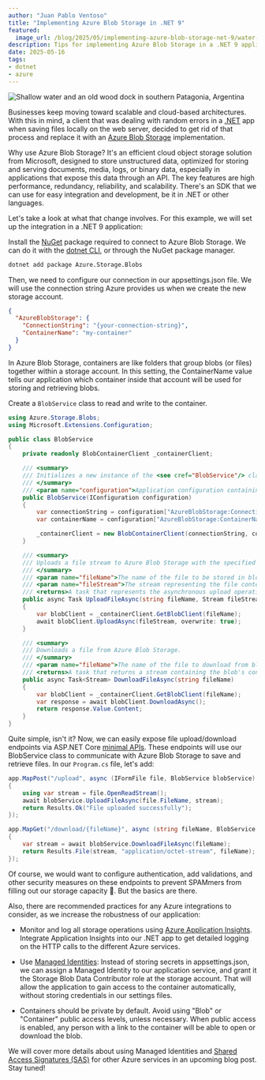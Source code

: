 ```yaml
---
author: "Juan Pablo Ventoso"
title: "Implementing Azure Blob Storage in .NET 9"
featured:
  image_url: /blog/2025/05/implementing-azure-blob-storage-net-9/water-and-wood-dock.png
description: Tips for implementing Azure Blob Storage in a .NET 9 application.
date: 2025-05-16
tags:
- dotnet
- azure
---
```


![Shallow water and an old wood dock in southern Patagonia, Argentina](/blog/2025/05/implementing-azure-blob-storage-net-9/water-and-wood-dock.png)
<!-- Photo by Juan Pablo Ventoso, 2022. -->

Businesses keep moving toward scalable and cloud-based architectures. With this in mind, a client that was dealing with random errors in a [.NET](https://dotnet.microsoft.com/) app when saving files locally on the web server, decided to get rid of that process and replace it with an [Azure Blob Storage](https://azure.microsoft.com/en-us/products/storage/blobs) implementation.

Why use Azure Blob Storage? It's an efficient cloud object storage solution from Microsoft, designed to store unstructured data, optimized for storing and serving documents, media, logs, or binary data, especially in applications that expose this data through an API. The key features are high performance, redundancy, reliability, and scalability. There's an SDK that we can use for easy integration and development, be it in .NET or other languages.

Let's take a look at what that change involves. For this example, we will set up the integration in a .NET 9 application:

Install the [NuGet](https://www.nuget.org/) package required to connect to Azure Blob Storage. We can do it with the [dotnet CLI](https://learn.microsoft.com/en-us/dotnet/core/tools/), or through the NuGet package manager.

```cmd
dotnet add package Azure.Storage.Blobs
```

Then, we need to configure our connection in our appsettings.json file. We will use the connection string Azure provides us when we create the new storage account.

```json
{
  "AzureBlobStorage": {
    "ConnectionString": "{your-connection-string}",
    "ContainerName": "my-container"
  }
}
```

In Azure Blob Storage, containers are like folders that group blobs (or files) together within a storage account. In this setting, the ContainerName value tells our application which container inside that account will be used for storing and retrieving blobs.

Create a `BlobService` class to read and write to the container.

```csharp
using Azure.Storage.Blobs;
using Microsoft.Extensions.Configuration;

public class BlobService
{
    private readonly BlobContainerClient _containerClient;

    /// <summary>
    /// Initializes a new instance of the <see cref="BlobService"/> class.
    /// </summary>
    /// <param name="configuration">Application configuration containing Azure Blob Storage settings.</param>
    public BlobService(IConfiguration configuration)
    {
        var connectionString = configuration["AzureBlobStorage:ConnectionString"];
        var containerName = configuration["AzureBlobStorage:ContainerName"];

        _containerClient = new BlobContainerClient(connectionString, containerName);
    }

    /// <summary>
    /// Uploads a file stream to Azure Blob Storage with the specified file name.
    /// </summary>
    /// <param name="fileName">The name of the file to be stored in blob storage.</param>
    /// <param name="fileStream">The stream representing the file content.</param>
    /// <returns>A task that represents the asynchronous upload operation.</returns>
    public async Task UploadFileAsync(string fileName, Stream fileStream)
    {
        var blobClient = _containerClient.GetBlobClient(fileName);
        await blobClient.UploadAsync(fileStream, overwrite: true);
    }

    /// <summary>
    /// Downloads a file from Azure Blob Storage.
    /// </summary>
    /// <param name="fileName">The name of the file to download from blob storage.</param>
    /// <returns>A task that returns a stream containing the blob's content.</returns>
    public async Task<Stream> DownloadFileAsync(string fileName)
    {
        var blobClient = _containerClient.GetBlobClient(fileName);
        var response = await blobClient.DownloadAsync();
        return response.Value.Content;
    }
}
```

Quite simple, isn't it? Now, we can easily expose file upload/download endpoints via ASP.NET Core [minimal APIs](https://learn.microsoft.com/en-us/aspnet/core/tutorials/min-web-api). These endpoints will use our BlobService class to communicate with Azure Blob Storage to save and retrieve files. In our `Program.cs` file, let's add:

```csharp
app.MapPost("/upload", async (IFormFile file, BlobService blobService) =>
{
    using var stream = file.OpenReadStream();
    await blobService.UploadFileAsync(file.FileName, stream);
    return Results.Ok("File uploaded successfully");
});

app.MapGet("/download/{fileName}", async (string fileName, BlobService blobService) =>
{
    var stream = await blobService.DownloadFileAsync(fileName);
    return Results.File(stream, "application/octet-stream", fileName);
});
```

Of course, we would want to configure authentication, add validations, and other security measures on these endpoints to prevent SPAMmers from filling out our storage capacity 🙂. But the basics are there.

Also, there are recommended practices for any Azure integrations to consider, as we increase the robustness of our application:

- Monitor and log all storage operations using [Azure Application Insights](https://learn.microsoft.com/azure/azure-monitor/app/app-insights-overview). Integrate Application Insights into our .NET app to get detailed logging on the HTTP calls to the different Azure services.

- Use [Managed Identities](https://learn.microsoft.com/en-us/entra/identity/managed-identities-azure-resources/overview): Instead of storing secrets in appsettings.json, we can assign a Managed Identity to our application service, and grant it the Storage Blob Data Contributor role at the storage account. That will allow the application to gain access to the container automatically, without storing credentials in our settings files.

- Containers should be private by default. Avoid using "Blob" or "Container" public access levels, unless necessary. When public access is enabled, any person with a link to the container will be able to open or download the blob.

We will cover more details about using Managed Identities and [Shared Access Signatures (SAS)](https://learn.microsoft.com/en-us/azure/storage/common/storage-sas-overview) for other Azure services in an upcoming blog post. Stay tuned!